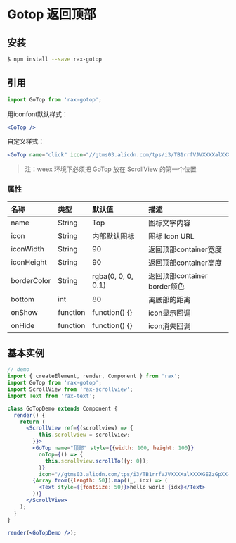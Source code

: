 # Gotop 返回顶部

## 安装

```bash
$ npm install --save rax-gotop
```

## 引用

```jsx
import GoTop from 'rax-gotop';
```

用iconfont默认样式：

```jsx
<GoTop />
```

自定义样式：

```jsx
<GoTop name="click" icon="//gtms03.alicdn.com/tps/i3/TB1rrfVJVXXXXalXXXXGEZzGpXX-40-40.png" />
```
> 注：weex 环境下必须把 GoTop 放在 ScrollView 的第一个位置

### 属性

| 名称          | 类型       | 默认值                                      | 描述                     |
| :---------- | :------- | :--------------------------------------- | :--------------------- |
| name        | String   | Top                                      | 图标文字内容                 |
| icon        | String   | 内部默认图标 | 图标 Icon URL            |
| iconWidth   | String   | 90                                    | 返回顶部container宽度        |
| iconHeight  | String   | 90                                    | 返回顶部container高度        |
| borderColor | String   | rgba(0, 0, 0, 0.1)                       | 返回顶部container border颜色 |
| bottom      | int      | 80                                       | 离底部的距离                 |
| onShow      | function | function() {}                            | icon显示回调               |
| onHide      | function | function() {}                            | icon消失回调               |

## 基本实例

```jsx
// demo
import { createElement, render, Component } from 'rax';
import GoTop from 'rax-gotop';
import ScrollView from 'rax-scrollview';
import Text from 'rax-text';

class GoTopDemo extends Component {
  render() {
    return (
      <ScrollView ref={(scrollview) => {
          this.scrollview = scrollview; 
        }}>
        <GoTop name="顶部" style={{width: 100, height: 100}}
          onTop={() => { 
            this.scrollview.scrollTo({y: 0});
          }}
          icon="//gtms03.alicdn.com/tps/i3/TB1rrfVJVXXXXalXXXXGEZzGpXX-40-40.png" />
        {Array.from({length: 50}).map((_, idx) => (
          <Text style={{fontSize: 50}}>hello world {idx}</Text>
        ))}
      </ScrollView>
    );
  }
}

render(<GoTopDemo />);
```

